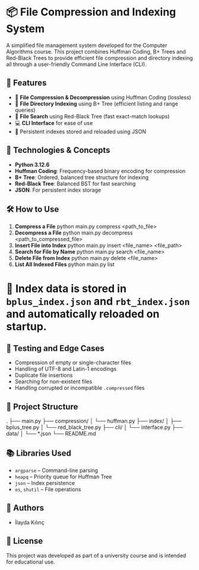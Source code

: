 # 📦 File Compression and Indexing System

A simplified file management system developed for the Computer Algorithms course. This project combines Huffman Coding, B+ Trees and Red-Black Trees to provide efficient file compression and directory indexing all through a user-friendly Command Line Interface (CLI).

## 🚀 Features

- 🔐 **File Compression & Decompression** using Huffman Coding (lossless)
- 🌲 **File Directory Indexing** using B+ Tree (efficient listing and range queries)
- 🌳 **File Search** using Red-Black Tree (fast exact-match lookups)
- 💻 **CLI Interface** for ease of use
- 💾 Persistent indexes stored and reloaded using JSON

## 🧠 Technologies & Concepts

- **Python 3.12.6**
- **Huffman Coding**: Frequency-based binary encoding for compression
- **B+ Tree**: Ordered, balanced tree structure for indexing
- **Red-Black Tree**: Balanced BST for fast searching
- **JSON**: For persistent index storage

## 🛠️ How to Use

1. **Compress a File**
   python main.py compress <path_to_file>
2. **Decompress a File**
   python main.py decompress <path_to_compressed_file>
3. **Insert File into Index**
   python main.py insert <file_name> <file_path>
4. **Search for File by Name**
   python main.py search <file_name>
5. **Delete File from Index**
   python main.py delete <file_name>
6. **List All Indexed Files**
   python main.py list

# 📌 Index data is stored in `bplus_index.json` and `rbt_index.json` and automatically reloaded on startup.

## 🧪 Testing and Edge Cases

- Compression of empty or single-character files
- Handling of UTF-8 and Latin-1 encodings
- Duplicate file insertions
- Searching for non-existent files
- Handling corrupted or incompatible `.compressed` files

## 📁 Project Structure
.
├── main.py
├── compression/
│ └── huffman.py
├── index/
│ ├── bplus_tree.py
│ └── red_black_tree.py
├── cli/
│ └── interface.py
├── data/
│ └── *.json
└── README.md


## 📚 Libraries Used

- `argparse` – Command-line parsing
- `heapq` – Priority queue for Huffman Tree
- `json` – Index persistence
- `os`, `shutil` – File operations

## 👥 Authors

- İlayda Kılınç


## 📌 License

This project was developed as part of a university course and is intended for educational use.









